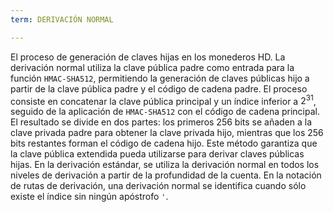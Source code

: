 ```yaml
---
term: DERIVACIÓN NORMAL

---
```

El proceso de generación de claves hijas en los monederos HD. La derivación normal utiliza la clave pública padre como entrada para la función `HMAC-SHA512`, permitiendo la generación de claves públicas hijo a partir de la clave pública padre y el código de cadena padre. El proceso consiste en concatenar la clave pública principal y un índice inferior a $2^{31}$, seguido de la aplicación de `HMAC-SHA512` con el código de cadena principal. El resultado se divide en dos partes: los primeros 256 bits se añaden a la clave privada padre para obtener la clave privada hijo, mientras que los 256 bits restantes forman el código de cadena hijo. Este método garantiza que la clave pública extendida pueda utilizarse para derivar claves públicas hijas. En la derivación estándar, se utiliza la derivación normal en todos los niveles de derivación a partir de la profundidad de la cuenta. En la notación de rutas de derivación, una derivación normal se identifica cuando sólo existe el índice sin ningún apóstrofo `'`.